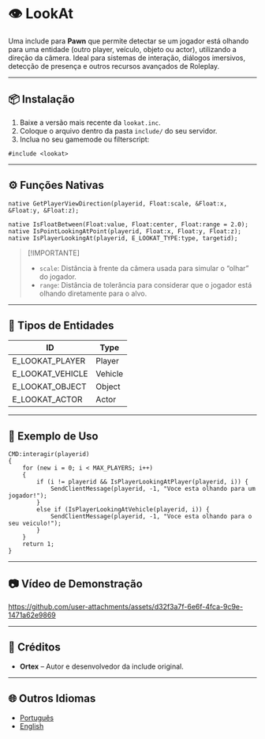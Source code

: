 # 👁️ LookAt

Uma include para **Pawn** que permite detectar se um jogador está olhando para uma entidade (outro player, veículo, objeto ou actor), utilizando a direção da câmera. Ideal para sistemas de interação, diálogos imersivos, detecção de presença e outros recursos avançados de Roleplay.

---

## 📦 Instalação

1. Baixe a versão mais recente da `lookat.inc`.
2. Coloque o arquivo dentro da pasta `include/` do seu servidor.
3. Inclua no seu gamemode ou filterscript:

```pawn
#include <lookat>
```

---

## ⚙️ Funções Nativas

```pawn
native GetPlayerViewDirection(playerid, Float:scale, &Float:x, &Float:y, &Float:z);

native IsFloatBetween(Float:value, Float:center, Float:range = 2.0);
native IsPointLookingAtPoint(playerid, Float:x, Float:y, Float:z);
native IsPlayerLookingAt(playerid, E_LOOKAT_TYPE:type, targetid);
```

> \[!IMPORTANTE]
>
> * `scale`: Distância à frente da câmera usada para simular o “olhar” do jogador.
> * `range`: Distância de tolerância para considerar que o jogador está olhando diretamente para o alvo.

---

## 🔢 Tipos de Entidades

| ID | Type    |
| -- | ------- |
| E_LOOKAT_PLAYER   | Player  |
| E_LOOKAT_VEHICLE  | Vehicle |
| E_LOOKAT_OBJECT   | Object  |
| E_LOOKAT_ACTOR    | Actor   |

---

## 🧪 Exemplo de Uso

```pawn
CMD:interagir(playerid)
{
    for (new i = 0; i < MAX_PLAYERS; i++)
    {
        if (i != playerid && IsPlayerLookingAtPlayer(playerid, i)) {
            SendClientMessage(playerid, -1, "Voce esta olhando para um jogador!");
        } 
        else if (IsPlayerLookingAtVehicle(playerid, i)) {
			SendClientMessage(playerid, -1, "Voce esta olhando para o seu veiculo!");
		}
    }
    return 1;
}
```

---

## 📷 Vídeo de Demonstração

https://github.com/user-attachments/assets/d32f3a7f-6e6f-4fca-9c9e-1471a62e9869

---

## 🙌 Créditos

* **Ortex** – Autor e desenvolvedor da include original.

---

## 🌐 Outros Idiomas

* [Português](https://github.com/dev-ortex/lookat/blob/main/README-pt.md)
* [English](https://github.com/dev-ortex/lookat/blob/main/README.md)
